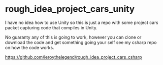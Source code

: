 # rough_idea_project_cars_unity

I have no idea how to use Unity so this is just a repo with some project cars packet capturing code that compiles in Unity.

No guaranty any of this is going to work, however you can clone or download the code and get something going your self see my csharp
repo on how the code works. 

https://github.com/leroythelegend/rough_idea_project_cars_csharp
